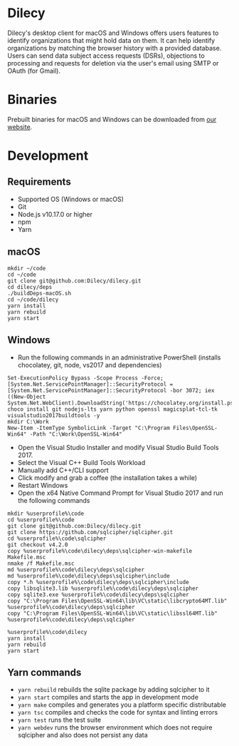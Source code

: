 # Dilecy
Dilecy's desktop client for macOS and Windows offers users features to identify organizations that might hold data on them. It can help identify organizations by matching the browser history with a provided database. Users can send data subject access requests (DSRs), objections to processing and requests for deletion via the user's email using SMTP or OAuth (for Gmail).

# Binaries
Prebuilt binaries for macOS and Windows can be downloaded from [our website](https://dilecy.eu/download/). 

# Development

## Requirements
- Supported OS (Windows or macOS)
- Git
- Node.js v10.17.0 or higher
- npm
- Yarn

## macOS
```
mkdir ~/code
cd ~/code
git clone git@github.com:Dilecy/dilecy.git
cd dilecy/deps
./buildDeps-macOS.sh
cd ~/code/dilecy
yarn install
yarn rebuild
yarn start
```

## Windows
- Run the following commands in an administrative PowerShell (installs chocolatey, git, node, vs2017 and dependencies)
```
Set-ExecutionPolicy Bypass -Scope Process -Force; [System.Net.ServicePointManager]::SecurityProtocol = [System.Net.ServicePointManager]::SecurityProtocol -bor 3072; iex ((New-Object System.Net.WebClient).DownloadString('https://chocolatey.org/install.ps1'))
choco install git nodejs-lts yarn python openssl magicsplat-tcl-tk visualstudio2017buildtools -y
mkdir C:\Work
New-Item -ItemType SymbolicLink -Target "C:\Program Files\OpenSSL-Win64" -Path "C:\Work\OpenSSL-Win64"
```

- Open the Visual Studio Installer and modify Visual Studio Build Tools 2017.
- Select the Visual C++ Build Tools Workload
- Manually add C++/CLI support
- Click modify and grab a coffee (the installation takes a while)
- Restart Windows
- Open the x64 Native Command Prompt for Visual Studio 2017 and run the following commands
```
mkdir %userprofile%\code
cd %userprofile%\code
git clone git@github.com:Dilecy/dilecy.git
git clone https://github.com/sqlcipher/sqlcipher.git
cd %userprofile%\code\sqlcipher
git checkout v4.2.0
copy %userprofile%\code\dilecy\deps\sqlcipher-win-makefile Makefile.msc
nmake /f Makefile.msc
md %userprofile%\code\dilecy\deps\sqlcipher
md %userprofile%\code\dilecy\deps\sqlcipher\include
copy *.h %userprofile%\code\dilecy\deps\sqlcipher\include
copy libsqlite3.lib %userprofile%\code\dilecy\deps\sqlcipher
copy sqlite3.exe %userprofile%\code\dilecy\deps\sqlcipher
copy "C:\Program Files\OpenSSL-Win64\lib\VC\static\libcrypto64MT.lib" %userprofile%\code\dilecy\deps\sqlcipher
copy "C:\Program Files\OpenSSL-Win64\lib\VC\static\libssl64MT.lib" %userprofile%\code\dilecy\deps\sqlcipher

%userprofile%\code\dilecy
yarn install
yarn rebuild
yarn start
```

## Yarn commands
- `yarn rebuild` rebuilds the sqlite package by adding sqlcipher to it
- `yarn start` compiles and starts the app in development mode
- `yarn make` compiles and generates you a platform specific distributable
- `yarn tsc` compiles and checks the code for syntax and linting errors
- `yarn test` runs the test suite
- `yarn webdev` runs the browser environment which does not require sqlcipher and also does not persist any data
